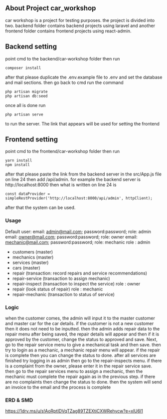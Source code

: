 ## About Project car_workshop
car workshop is a project for testing purposes. the project is divided into two. backend folder contains backend projects using laravel and another frontend folder contains frontend projects using react-admin.
## Backend setting
point cmd to the backend/car-workshop folder then run 
```
composer install 
```
after that please duplicate the .env.example file to .env and set the database and mail sections. then go back to cmd run the command 
```
php artisan migrate 
php artisan db:seed 
```
once all is done run 
```
php artisan serve 
```
to run the server. The link that appears will be used for setting the frontend
## Frontend setting
point cmd to the frontend/car-workshop folder then run 
```
yarn install
npm install 
```
after that please paste the link from the backend server in the src/App.js file on line 24 then add /api/admin. for example the backend server is http://localhost:8000 then what is written on line 24 is 
```
const dataProvider = simpleRestProvider('http://localhost:8000/api/admin', httpClient);
```
after that the system can be used.
### Usage
Default user:
email: admin@mail.com; password:password; role: admin
email: owner@mail.com; password:password; role: owner
email: mechanic@mail.com; password:password; role: mechanic
role : admin
- customers (master)
- mechanics (master)
- services (master)
- cars (master)
- repair (transaction: record repairs and service recommendations)
- repair-service (transaction to assign mechanic)
- repair-inspect (transaction to inspect the service)
role : owner
- repair (look status of repair)
role : mechanic
- repair-mechanic (transaction to status of service)
### Logic
when the customer comes, the admin will input it to the master customer and master car for the car details. if the customer is not a new customer then it does not need to be inputted.
then the admin adds repair data to the repair menu after being saved, the repair details will appear and then if it is approved by the customer, change the status to approved and save.
Next, go to the repair service menu to give a mechanical task and then save.
then try to login as a mechanic, a mechanic repair menu will appear. if the repair is complete then you can change the status to done.
after all services are finished try logging in as admin then go to the repair-inspects menu.
if there is a complaint from the owner, please enter it in the repair service save. then go to the repair services menu to assign a mechanic, then the mechanic must complete the repair again as in the previous step.
if there are no complaints then change the status to done.
then the system will send an invoice to the email and the process is complete
### ERD & SMD
https://1drv.ms/u/s!AoRptIDVqTZag89TZEXtiCXWRehycw?e=xlU6l1